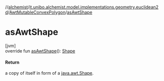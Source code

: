//[alchemist](../../../index.md)/[it.unibo.alchemist.model.implementations.geometry.euclidean2d](../index.md)/[AwtMutableConvexPolygon](index.md)/[asAwtShape](as-awt-shape.md)

# asAwtShape

[jvm]\
override fun [asAwtShape](as-awt-shape.md)(): [Shape](https://docs.oracle.com/javase/8/docs/api/java/awt/Shape.html)

#### Return

a copy of itself in form of a [java.awt.Shape](https://docs.oracle.com/javase/8/docs/api/java/awt/Shape.html).
